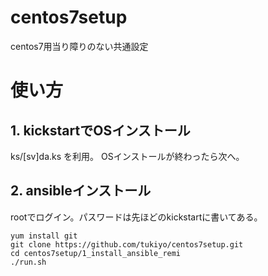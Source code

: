 centos7setup
============

centos7用当り障りのない共通設定

# 使い方

## 1. kickstartでOSインストール

ks/[sv]da.ks を利用。
OSインストールが終わったら次へ。

## 2. ansibleインストール

rootでログイン。パスワードは先ほどのkickstartに書いてある。

    yum install git
    git clone https://github.com/tukiyo/centos7setup.git
    cd centos7setup/1_install_ansible_remi
    ./run.sh
